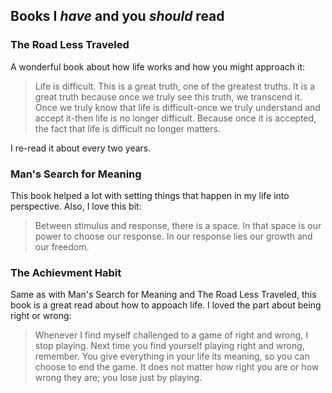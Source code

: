 ## Books I _have_ and you _should_ read

<article>

### The Road Less Traveled

A wonderful book about how life works and how you might approach it:

> Life is difficult. This is a great truth, one of the greatest truths. It is a great truth because once we truly see this truth, we transcend it. Once we truly know that life is difficult-once we truly understand and accept it-then life is no longer difficult. Because once it is accepted, the fact that life is difficult no longer matters.

I re-read it about every two years.

</article>
<article>

### Man's Search for Meaning

This book helped a lot with setting things that happen in my life into perspective. Also, I love this bit:

> Between stimulus and response, there is a space. In that space is our power to choose our response. In our response lies our growth and our freedom.

</article>
<article>

### The Achievment Habit

Same as with Man's Search for Meaning and The Road Less Traveled, this book is a great read about how to appoach life. I loved the part about being right or wrong:

> Whenever I find myself challenged to a game of right and wrong, I stop playing. Next time you find yourself playing right and wrong, remember. You give everything in your life its meaning, so you can choose to end the game. It does not matter how right you are or how wrong they are; you lose just by playing.

</article>

